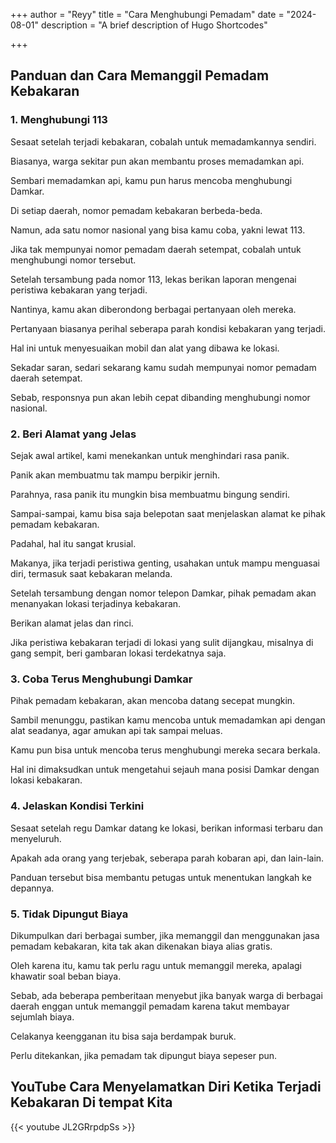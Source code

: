 +++
author = "Reyy"
title = "Cara Menghubungi Pemadam"
date = "2024-08-01"
description = "A brief description of Hugo Shortcodes"

+++
## Panduan dan Cara Memanggil Pemadam Kebakaran
### 1. Menghubungi 113
Sesaat setelah terjadi kebakaran, cobalah untuk memadamkannya sendiri.

Biasanya, warga sekitar pun akan membantu proses memadamkan api.

Sembari memadamkan api, kamu pun harus mencoba menghubungi Damkar.

Di setiap daerah, nomor pemadam kebakaran berbeda-beda.

Namun, ada satu nomor nasional yang bisa kamu coba, yakni lewat 113.

Jika tak mempunyai nomor pemadam daerah setempat, cobalah untuk menghubungi nomor tersebut.

Setelah tersambung pada nomor 113, lekas berikan laporan mengenai peristiwa kebakaran yang terjadi.

Nantinya, kamu akan diberondong berbagai pertanyaan oleh mereka.

Pertanyaan biasanya perihal seberapa parah kondisi kebakaran yang terjadi.

Hal ini untuk menyesuaikan mobil dan alat yang dibawa ke lokasi.

Sekadar saran, sedari sekarang kamu sudah mempunyai nomor pemadam daerah setempat.

Sebab, responsnya pun akan lebih cepat dibanding menghubungi nomor nasional.

### 2. Beri Alamat yang Jelas
Sejak awal artikel, kami menekankan untuk menghindari rasa panik.

Panik akan membuatmu tak mampu berpikir jernih.

Parahnya, rasa panik itu mungkin bisa membuatmu bingung sendiri.

Sampai-sampai, kamu bisa saja belepotan saat menjelaskan alamat ke pihak pemadam kebakaran.

Padahal, hal itu sangat krusial.

Makanya, jika terjadi peristiwa genting, usahakan untuk mampu menguasai diri, termasuk saat kebakaran melanda.

Setelah tersambung dengan nomor telepon Damkar, pihak pemadam akan menanyakan lokasi terjadinya kebakaran.

Berikan alamat jelas dan rinci.

Jika peristiwa kebakaran terjadi di lokasi yang sulit dijangkau, misalnya di gang sempit, beri gambaran lokasi terdekatnya saja.

### 3. Coba Terus Menghubungi Damkar
Pihak pemadam kebakaran, akan mencoba datang secepat mungkin.

Sambil menunggu, pastikan kamu mencoba untuk memadamkan api dengan alat seadanya, agar amukan api tak sampai meluas.

Kamu pun bisa untuk mencoba terus menghubungi mereka secara berkala.

Hal ini dimaksudkan untuk mengetahui sejauh mana posisi Damkar dengan lokasi kebakaran.

### 4. Jelaskan Kondisi Terkini
Sesaat setelah regu Damkar datang ke lokasi, berikan informasi terbaru dan menyeluruh.

Apakah ada orang yang terjebak, seberapa parah kobaran api, dan lain-lain.

Panduan tersebut bisa membantu petugas untuk menentukan langkah ke depannya.

### 5. Tidak Dipungut Biaya
Dikumpulkan dari berbagai sumber, jika memanggil dan menggunakan jasa pemadam kebakaran, kita tak akan dikenakan biaya alias gratis.

Oleh karena itu, kamu tak perlu ragu untuk memanggil mereka, apalagi khawatir soal beban biaya.

Sebab, ada beberapa pemberitaan menyebut jika banyak warga di berbagai daerah enggan untuk memanggil pemadam karena takut membayar sejumlah biaya.

Celakanya keengganan itu bisa saja berdampak buruk.

Perlu ditekankan, jika pemadam tak dipungut biaya sepeser pun.

## <!--more-->

## YouTube Cara Menyelamatkan Diri Ketika Terjadi Kebakaran Di tempat Kita

{{< youtube JL2GRrpdpSs >}}
